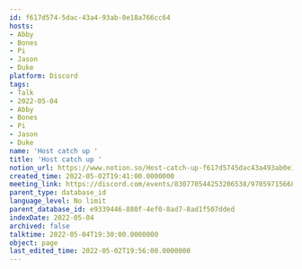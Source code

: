 ```yaml
---
id: f617d574-5dac-43a4-93ab-0e18a766cc64
hosts:
- Abby
- Bones
- Pi
- Jason
- Duke
platform: Discord
tags:
- Talk
- 2022-05-04
- Abby
- Bones
- Pi
- Jason
- Duke
name: 'Host catch up '
title: 'Host catch up '
notion_url: https://www.notion.so/Host-catch-up-f617d5745dac43a493ab0e18a766cc64
created_time: 2022-05-02T19:41:00.0000000
meeting_link: https://discord.com/events/830770544253206538/970597156681568276
parent_type: database_id
language_level: No limit
parent_database_id: e9339446-880f-4ef0-8ad7-8ad1f507dded
indexDate: 2022-05-04
archived: false
talktime: 2022-05-04T19:30:00.0000000
object: page
last_edited_time: 2022-05-02T19:56:00.0000000
---
```





